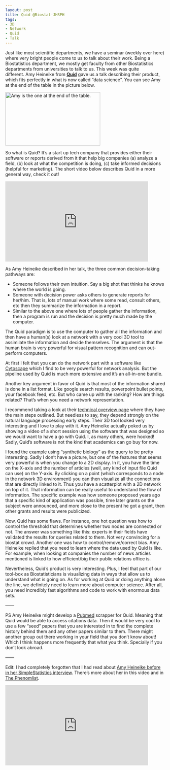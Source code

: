 ```yaml
---
layout: post
title: Quid @Biostat-JHSPH
tags:
- 3D
- Network
- Quid
- Talk
---
```

<p>Just like most scientific departments, we have a seminar (weekly over here) where very bright people come to us to talk about their work. Being a Biostatistics department, we mostly get faculty from other Biostatistics departments from universities to talk to us. This week was quite different. Amy Heineike from <strong><a href="http://quid.com/">Quid</a></strong> gave us a talk describing their product, which fits perfectly in what is now called &#8220;data science&#8221;. You can see Amy at the end of the table in the picture below.</p>
<p><img alt="Amy is the one at the end of the table." height="168" src="http://quid.com/img/life/team.jpg" width="299"/></p>
<p>So what is Quid? It&#8217;s a start up tech company that provides either their software or reports derived from it that help big companies (a) analyze a field, (b) look at what the competition is doing, (c) take informed decisions (helpful for marketing). The short video below describes Quid in a more general way, check it out!</p>
<p><iframe frameborder="0" height="253" src="http://www.youtube.com/embed/5hGTjhuimH0" width="450"></iframe></p>
<p>As Amy Heineike described in her talk, the three common decision-taking pathways are:</p>
<ul><li>Someone follows their own intuition. Say a big shot that thinks he knows where the world is going.</li>
<li>Someone with decision power asks others to generate reports for her/him. That is, lots of manual work where some read, consult others, etc then they summarize the information in a report.</li>
<li>Similar to the above one where lots of people gather the information, then a program is run and the decision is pretty much made by the computer.</li>
</ul><p>The Quid paradigm is to use the computer to gather all the information and then have a human(s) look at a network with a very cool 3D tool to assimilate the information and decide themselves. The argument is that the human brain is very powerful for visual pattern recognition and can out-perform computers. </p>
<p>At first I felt that you can do the network part with a software like <a href="http://www.cytoscape.org/">Cytoscape</a> which I find to be very powerful for network analysis. But the pipeline used by Quid is much more extensive and it&#8217;s an all-in-one bundle.</p>
<p>Another key argument in favor of Quid is that most of the information shared is done in a list format. Like google search results, powerpoint bullet points, your facebook feed, etc. But who came up with the ranking? How are things related? That&#8217;s when you need a network representation.</p>
<p>I recommend taking a look at their <a href="http://quid.com/technical.php">technical overview page</a> where they have the main steps outlined. But needless to say, they depend strongly on the natural language processing early steps. Their 3D tool looked very interesting and I love to play with it. Amy Heineike actually poked us by showing a video of a short session using the software that was designed so we would want to have a go with Quid. I, as many others, were hooked! Sadly, Quid&#8217;s software is not the kind that academics can go buy for now.</p>
<p>I found the example using &#8220;synthetic biology&#8221; as the query to be pretty interesting. Sadly I don&#8217;t have a picture, but one of the features that seems very powerful is when you change to a 2D display. In it, you have the time on the X-axis and the number of articles (well, any kind of input file Quid can use) on the Y-axis. By clicking on a point (which corresponds to a node in the network 3D environment) you can then visualize all the connections that are directly linked to it. Thus you have a scatterplot with a 2D network on top of it. That information can be really useful to understand the flow of information. The specific example was how someone proposed years ago that a specific kind of application was possible, time later grants on the subject were announced, and more close to the present he got a grant, then other grants and results were publicized.</p>
<p>Now, Quid has some flaws. For instance, one hot question was how to control the threshold that determines whether two nodes are connected or not. The answer was something like this: experts in their fields have validated the results for queries related to them. Not very convincing for a biostat crowd. Another one was how to control/remove/correct bias. Amy Heineike replied that you need to learn where the data used by Quid is like. For example, when looking at companies the number of news articles mentioned is linked to how efficient/big their public relations office is.</p>
<p>Nevertheless, Quid&#8217;s product is very interesting. Plus, I feel that part of our tool-box as Biostatisticians is visualizing data in ways that allow us to understand what is going on. As for working at Quid or doing anything alone the line, we definitely need to learn more about computer science. After all, you need incredibly fast algorithms and code to work with enormous data sets. </p>
<p>&#8212;&#8212;</p>
<p>PS Amy Heineike might develop a <a href="http://www.ncbi.nlm.nih.gov/pubmed/">Pubmed</a> scrapper for Quid. Meaning that Quid would be able to access citations data. Then it would be very cool to use a few &#8220;seed&#8221; papers that you are interested in to find the complete history behind them and any other papers similar to them. There might another group out there working in your field that you don&#8217;t know about! Which I think happens more frequently that what you think. Specially if you don&#8217;t look abroad.</p>
<p>&#8212;&#8212;</p>
<p>Edit: I had completely forgotten that I had read about <a href="http://simplystatistics.org/post/19572022804/interview-with-amy-heineike-director-of-mathematics">Amy Heineike before in her SimpleStatistics interview</a>. There&#8217;s more about her in this video and in <a href="http://thephenomlist.com/lists/8/people/32">The Phenomlist</a>.</p>
<p><iframe frameborder="0" height="253" src="http://www.youtube.com/embed/IVdwJvQXeg4" width="450"></iframe></p>
